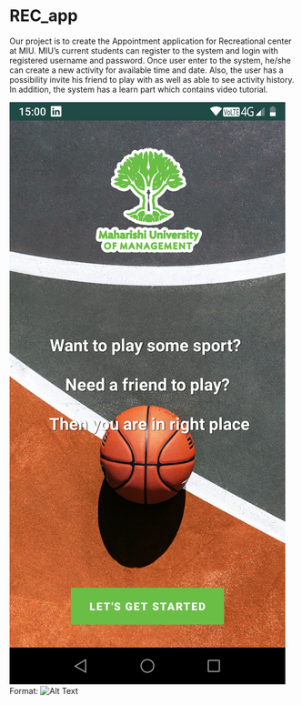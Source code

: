 # REC_app

Our project is to create the Appointment application for Recreational center at MIU. 
MIU’s current students can register to the system and login with registered username and password. 
Once user enter to the system, he/she can create a new activity for available time and date. 
Also, the user has a possibility invite his friend to play with as well as able to see activity history. 
In addition, the system has a learn part which contains video tutorial.

![WELCOME_PAGE](/app/src/main/res/drawable-v24/image_welcome.png)
Format: ![Alt Text](url)
